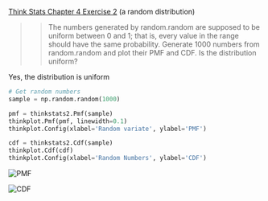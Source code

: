 [Think Stats Chapter 4 Exercise 2](http://greenteapress.com/thinkstats2/html/thinkstats2005.html#toc41) (a random distribution)

>> The numbers generated by random.random are supposed to be uniform between 0 and 1; that is, every value in the range should have the same probability.
Generate 1000 numbers from random.random and plot their PMF and CDF. Is the distribution uniform?

Yes, the distribution is uniform

```python
# Get random numbers
sample = np.random.random(1000)

pmf = thinkstats2.Pmf(sample)
thinkplot.Pmf(pmf, linewidth=0.1)
thinkplot.Config(xlabel='Random variate', ylabel='PMF')

cdf = thinkstats2.Cdf(sample)
thinkplot.Cdf(cdf)
thinkplot.Config(xlabel='Random Numbers', ylabel='CDF')
```
![PMF](PMF.png)

![CDF](CDF.png)
